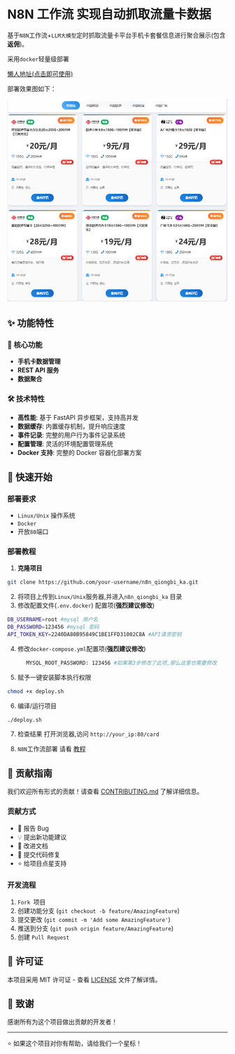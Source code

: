 # N8N 工作流 实现自动抓取流量卡数据

基于`N8N`工作流+`LLM大模型`定时抓取流量卡平台手机卡套餐信息进行聚合展示(包含**返佣**)。

采用`docker`轻量级部署

[懒人地址(点击即可使用)](https://withmes.xin/card)


部署效果图如下：

![image-20250817144015717](./img/Snipaste_2025-08-11_11-41-05.jpg)

## ✨ 功能特性

### 🎯 核心功能
- **手机卡数据管理**
- **REST API 服务**
- **数据聚合**

### 🛠️ 技术特性
- **高性能**: 基于 FastAPI 异步框架，支持高并发
- **数据缓存**: 内置缓存机制，提升响应速度
- **事件记录**: 完整的用户行为事件记录系统
- **配置管理**: 灵活的环境配置管理系统
- **Docker 支持**: 完整的 Docker 容器化部署方案

## 🚀 快速开始

### 部署要求

- `Linux/Unix` 操作系统
- `Docker `
- 开放`80`端口

### 部署教程

1. **克隆项目**
```bash
git clone https://github.com/your-username/n8n_qiongbi_ka.git
```

2. 将项目上传到`Linux/Unix`服务器,并进入`n8n_qiongbi_ka` 目录
3. 修改配置文件(`.env.docker`) 配置项(**强烈建议修改**)
```bash
DB_USERNAME=root #mysql 用户名
DB_PASSWORD=123456 #mysql 密码
API_TOKEN_KEY=2240DA80B95849C1BE1FFD31002C8A #API请求密钥

```

4. 修改`docker-compose.yml`配置项(**强烈建议修改**)

```bash
      MYSQL_ROOT_PASSWORD: 123456 #如果第3步修改了此项,那么这里也需要修改
```



5. 赋予一键安装脚本执行权限
```bash
chmod +x deploy.sh

```

6. 编译/运行项目
```bash
./deploy.sh
```

7. 检查结果
打开浏览器,访问 `http://your_ip:80/card`

7. `N8N`工作流部署
请看 [教程](N8N_AUTO_FLOW.md)

## 🤝 贡献指南

我们欢迎所有形式的贡献！请查看 [CONTRIBUTING.md](CONTRIBUTING.md) 了解详细信息。

### 贡献方式

- 🐛 报告 Bug
- 💡 提出新功能建议
- 📝 改进文档
- 🔧 提交代码修复
- ⭐ 给项目点星支持

### 开发流程

1. `Fork `项目
2. 创建功能分支 (`git checkout -b feature/AmazingFeature`)
3. 提交更改 (`git commit -m 'Add some AmazingFeature'`)
4. 推送到分支 (`git push origin feature/AmazingFeature`)
5. 创建 `Pull Request`

## 📄 许可证

本项目采用 MIT 许可证 - 查看 [LICENSE](LICENSE) 文件了解详情。

## 🙏 致谢

感谢所有为这个项目做出贡献的开发者！



---

⭐ 如果这个项目对你有帮助，请给我们一个星标！
